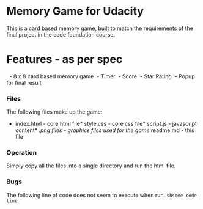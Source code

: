 # Memory Game for Udacity
This is a card based memory game, built to match the requirements of the final project in the code foundation course.
# Features - as per spec
  - 8 x 8 card based memory game  - Timer  - Score  - Star Rating  - Popup for final result
### Files
The following files make up the game:
* index.html - core html file* style.css - core css file* script.js - javascript content* *.png files - graphics files used for the game* readme.md - this file
### Operation
Simply copy all the files into a single directory and run the html file.
### Bugs
The following line of code does not seem to execute when run. ```shsome code line```
